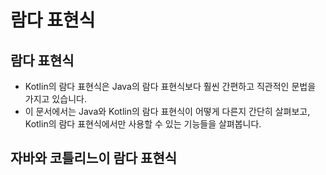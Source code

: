 # 람다 표현식
## 람다 표현식
* Kotlin의 람다 표현식은 Java의 람다 표현식보다 훨씬 간편하고 직관적인 문법을 가지고 있습니다.
* 이 문서에서는 Java와 Kotlin의 람다 표현식이 어떻게 다른지 간단히 살펴보고, Kotlin의 람다 표현식에서만 사용할 수 있는 기능들을 살펴봅니다.
## 자바와 코틀리느이 람다 표현식
